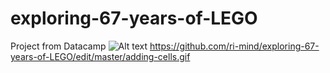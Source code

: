 # exploring-67-years-of-LEGO
Project from Datacamp
![Alt text](relative/path/to/adding-cells.gif?raw=true "Adding-cells")
https://github.com/ri-mind/exploring-67-years-of-LEGO/edit/master/adding-cells.gif
